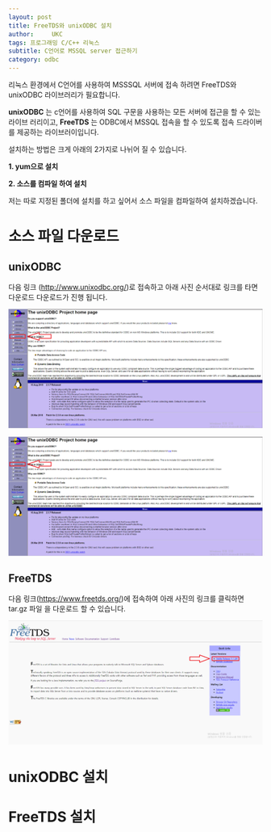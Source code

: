 ```yaml
---
layout: post
title: FreeTDS와 unixODBC 설치
author:     UKC
tags: 프로그래밍 C/C++ 리눅스 
subtitle: C언어로 MSSQL server 접근하기
category: odbc
---
```


리눅스 환경에서 C언어를 사용하여 MSSSQL 서버에 접속 하려면 FreeTDS와 unixODBC
라이브러리가 필요합니다. 

__unixODBC__ 는 c언어를 사용하여 SQL 구문을 사용하는 모든 서버에 접근을 할 수 있는 라이브
러리이고, __FreeTDS__ 는 ODBC에서 MSSQL 접속을 할 수 있도록 접속 드라이버를 제공하는 라이브러이입니다.

설치하는 방법은 크게 아래의 2가지로 나뉘어 질 수 있습니다.

__1. yum으로 설치__

__2. 소스를 컴파일 하여 설치__

저는 따로 지정된 폴더에 설치를 하고 싶어서 소스 파일을 컴파일하여 설치하겠습니다.

# 소스 파일 다운로드 

## unixODBC

다음 링크 (http://www.unixodbc.org/)로 접속하고 아래 사진 순서대로 링크를 타면
다운로드 다운로드가 진행 됩니다.

![FreeTDS_homepage](/img/2020-01-05/odbc_1.png)

![FreeTDS_homepage](/img/2020-01-05/odbc_1.png)

## FreeTDS

다음 링크(https://www.freetds.org/)에 접속하여 아래 사진의 링크를 클릭하면 tar.gz 파일
을 다운로드 할 수 있습니다. 

![FreeTDS_homepage](/img/2020-01-05/freetds.png)

# unixODBC 설치 

# FreeTDS 설치 
